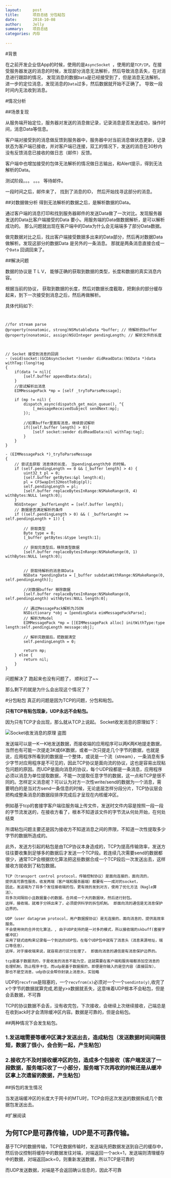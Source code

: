 ```yaml
---
layout:     post
title:      项目总结 分包粘包
date:       2018-10-08
author:     Jelly
summary:    项目总结
categories: 内存
 
---
```


#背景

在之前开发企业信App的时候，使用的是`AsyncSocket `，使用的是`TCP/IP`。在接受服务器发送的消息的时候，发现部分消息无法解析，然后导致消息丢失，在对消息进行跟踪的情况， 发现消息的数据`Data`是已经接受到了，但是消息无法解析。进一步的定位消息，发现消息的`Data`过多，然后数据就开始不正确了。 导致一段时间内无法收到消息。 


#情况分析

##场景复现

 从服务端开始定位，服务器对发送的消息做记录，记录消息是否发送成功，操作时间，消息Data等信息。
 
 客户端对接受到的消息做反馈到服务器中，服务器中对当前消息做状态更新，记录状态为客户端已接收，并对客户端已连接，双工的情况下，发送的消息在30秒内没有反馈消息已接收的做日志（邮件）反馈。
 
 客户端中也增加接受的包体无法解析的情况做日志输出，和Alert提示，得到无法解析的Data。
 
 测试阶段。。。 。。。  等待邮件。
 
 
 一段时间之后，邮件来了， 找到了消息的ID， 然后开始找寻这部分的消息。 
 
 
##对数据做分析
得到无法解析的数据之后，是解析数据的Data。

通过客户端的消息打印和找到服务器邮件的发送Data做了一次对比。发现服务器发送的Data比客户端接受的Data 要小。用服务端的Data做数据解析，是可以解析成功的。  那么问题就出现在客户端中的Data为什么会无端端多了部分Data数据。

做完数据对比之后，找出客户端接受数据多出来的Data部分，然后再对数据Data做解析。发现这部分的数据Data 是另外的一条消息。  那就是两条消息直接合成一个`Data` 回调回来了。


##解决问题

数据的协议是 T L V， 能够正确的获取到数据的类型，长度和数据的真实消息内容。 

根据当前的协议， 获取到数据的长度，然后对数据长度截取，把剩余的部分缓存起来，到下一次接受到消息之后，然后再做解析。

具体代码如下:

``` objc


//for stream parse
@property(nonatomic, strong)NSMutableData *buffer; // 待解析的buffer
@property(nonatomic, assign)NSUInteger pendingLength; // 解析文件的长度



// Socket 接受到消息的回调
- (void)socket:(GCDAsyncSocket *)sender didReadData:(NSData *)data withTag:(long)tag
{
	if(data != nil){
        [self.buffer appendData:data];
    }
    //尝试解析出消息
    EIMMessagePack *mp = [self _tryToParseMessage];
    
    if (mp != nil) {
        dispatch_async(dispatch_get_main_queue(), ^{
            [_messageReceivedSubject sendNext:mp];
        });
        
        //如果buffer里面有消息，继续尝试解析
        if([self.buffer length] > 0){
            [self socket:sender didReadData:nil withTag:tag];
        }
    }
}

- (EIMMessagePack *)_tryToParseMessage
{
    // 尝试去获取 消息体的长度， 当pendingLength为0 的时候。
    if (self.pendingLength == 0 && [_buffer length] > 4) {
        uint32_t pl = 0;
        [self.buffer getBytes:&pl length:4];
        pl = CFSwapInt32HostToBig(pl);
        self.pendingLength = pl;
        [self.buffer replaceBytesInRange:NSMakeRange(0, 4) withBytes:NULL length:0];
    }
    NSUInteger _bufferLenght = [self.buffer length];
    // 数据是否满足解析的条件
    if ((self.pendingLength > 0) && ( _bufferLenght >= self.pendingLength + 1)) {
        
        // 获取类型
        Byte type = 0;
        [_buffer getBytes:&type length:1];
        
        // 获取完类型后，移除类型数据
        [self.buffer replaceBytesInRange:NSMakeRange(0, 1) withBytes:NULL length:0];
        
        
        // 获取待解析的消息体Data
        NSData *pendingData = [_buffer subdataWithRange:NSMakeRange(0, self.pendingLength)];
        
        //对数据buffer 移除数据
        [self.buffer replaceBytesInRange:NSMakeRange(0, self.pendingLength) withBytes:NULL length:0];
        
        // 通过MessagePack解析为JSON
        NSDictionary *obj = [pendingData eimMessagePackParse];
        // 解析为Model
        EIMMessagePack *mp = [[EIMMessagePack alloc] initWithType:type length:self.pendingLength message:obj];
        
        // 解析完数据后，把数据清空
        self.pendingLength = 0;
        
        return mp;
    } else {
        return nil;
    }
}

```

问题解决了 跑起来也没有问题了，  顺利过了~~  

那么剩下的就是为什么会出现这个情况了？ 

#分包粘包
真正的问题是因为TCP的问题，分包和粘包。

**只有TCP有粘包现象，UDP永远不会粘包。**

因为只有TCP才会出现，那么就从TCP上说起。 Socket收发消息的原理如下：

![Socket收发消息的原理](https://raw.githubusercontent.com/JellyGD/jellygd.github.io/master/_posts/images/20181108-socket1.png) 
盗图

发送端可以是一K一K地发送数据，而接收端的应用程序可以两K两K地提走数据，当然也有可能一次提走3K或6K数据，或者一次只提走几个字节的数据，也就是说，应用程序所看到的数据是一个整体，或说是一个流（stream），一条消息有多少字节对应用程序是不可见的，因此TCP协议是面向流的协议，这也是容易出现粘包问题的原因。而UDP是面向消息的协议，每个UDP段都是一条消息，应用程序必须以消息为单位提取数据，不能一次提取任意字节的数据，这一点和TCP是很不同的。怎样定义消息呢？可以认为对方一次性write/send的数据为一个消息，需要明白的是当对方send一条信息的时候，无论底层怎样分段分片，TCP协议层会把构成整条消息的数据段排序完成后才呈现在内核缓冲区。

例如基于tcp的套接字客户端往服务端上传文件，发送时文件内容是按照一段一段的字节流发送的，在接收方看了，根本不知道该文件的字节流从何处开始，在何处结束


所谓粘包问题主要还是因为接收方不知道消息之间的界限，不知道一次性提取多少字节的数据所造成的。

此外，发送方引起的粘包是由TCP协议本身造成的，TCP为提高传输效率，发送方往往要收集到足够多的数据后才发送一个TCP段。若连续几次需要send的数据都很少，通常TCP会根据优化算法把这些数据合成一个TCP段后一次发送出去，这样接收方就收到了粘包数据。

	TCP（transport control protocol，传输控制协议）是面向连接的，面向流的，
	提供高可靠性服务。收发两端（客户端和服务器端）都要有一一成对的socket，
	因此，发送端为了将多个发往接收端的包，更有效的发到对方，使用了优化方法（Nagle算法），
	将多次间隔较小且数据量小的数据，合并成一个大的数据块，然后进行封包。
	这样，接收端，就难于分辨出来了，必须提供科学的拆包机制。 即面向流的通信是无消息保护边界的。
	
	UDP（user datagram protocol，用户数据报协议）是无连接的，面向消息的，提供高效率服务。
	不会使用块的合并优化算法，, 由于UDP支持的是一对多的模式，所以接收端的skbuff(套接字缓冲区）
	采用了链式结构来记录每一个到达的UDP包，在每个UDP包中就有了消息头（消息来源地址，端口等信息），
	这样，对于接收端来说，就容易进行区分处理了。 即面向消息的通信是有消息保护边界的。
		
	tcp是基于数据流的，于是收发的消息不能为空，这就需要在客户端和服务端都添加空消息的
	处理机制，防止程序卡住，而udp是基于数据报的，即便是你输入的是空内容（直接回车），
	那也不是空消息，udp协议会帮你封装上消息头，实验略 

UDP的`recvfrom`是阻塞的，一个`recvfrom(x)`必须对一个一个`sendinto(y)`,收完了x个字节的数据就算完成,若是y>x数据就丢失，这意味着UDP根本不会粘包，但是会丢数据，不可靠

TCP的协议数据不会丢，没有收完包，下次接收，会继续上次继续接收，己端总是在收到ack时才会清除缓冲区内容。数据是可靠的，但是会粘包。


##两种情况下会发生粘包。

### 1.发送端需要等缓冲区满才发送出去，造成粘包（发送数据时间间隔很短，数据了很小，会合到一起，产生粘包）
### 2.接收方不及时接收缓冲区的包，造成多个包接收（客户端发送了一段数据，服务端只收了一小部分，服务端下次再收的时候还是从缓冲区拿上次遗留的数据，产生粘包） 

##拆包的发生情况

当发送端缓冲区的长度大于网卡的MTU时，TCP会将这次发送的数据拆成几个数据包发送出去。

#扩展阅读

## 为何TCP是可靠传输，UDP是不可靠传输。
基于TCP的数据传输，TCP在数据传输时，发送端先把数据发送到自己的缓存中，然后协议控制将缓存中的数据发往对端，对端返回一个ack=1，发送端则清理缓存中的数据，对端返回ack=0，则重新发送数据，所以TCP是可靠的

而UDP发送数据，对端是不会返回确认信息的，因此不可靠








